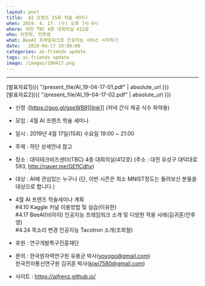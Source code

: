 ```yaml
---
layout: post
title:  AI 프렌즈 15회 학술 세미나
when: 2019. 4. 17. (수) 오후 7시-9시
where: 대전 TBC 4층 대회의실 412호
who: 이연희, 안후영
what: BeeAI 프레임워크로 인공지능 서비스 시작하기
date:   2019-04-17 19:00:00
categories: ai-friends update
tags: ai-friends update
image: /images/190417.png
---
```

***  
[발표자료1]({{ "/present_file/AI_19-04-17-01.pdf" | absolute_url }})  
[발표자료2]({{ "/present_file/AI_19-04-17-02.pdf" | absolute_url }})  



* 신청 :[https://goo.gl/gpxWB9][link1] (저녁 간식 제공 식수 파악용)  

[link1]:https://goo.gl/gpxWB9

- 모임 : 4월 AI 프렌즈 학술 세미나
- 일시 : 2019년 4월 17일(15회) 수요일 19:00 ~ 21:00
- 주제 : 하단 상세안내 참고
- 장소 : 대덕테크비즈센터(TBC) 4층 대회의실(412호)
             (주소 : 대전 유성구 대덕대로 593, http://naver.me/GEfICdhv)
- 대상 : AI에 관심있는 누구나
             (단, 이번 시즌은 최소 MNIST정도는 돌려보신 분들을 대상으로 합니다.)
- 4월 AI 프렌즈 학술세미나 계획   
  #4.10 Kaggle 커널 이용방법 및 실습(이유한)   
  #4.17 BeeAI(비아이) 인공지능 프레임워크 소개 및 다양한 적용 사례(김귀훈/안후영)  
  #4.24 목소리 변경 인공지능 Tacotron 소개(조희철)  

- 후원 : 연구개발특구진흥재단  
- 문의 : 한국원자력연구원 유용균 박사(yoyogo@gmail.com)  
             한국전자통신연구원 김귀훈 박사(kiwi7580@gmail.com)  
- 사이트 : https://aifrenz.github.io/ 
